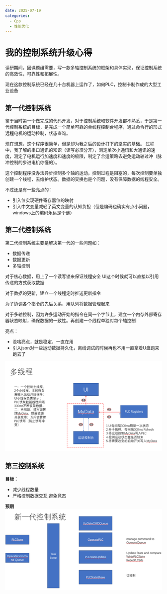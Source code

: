 ```yaml
---
date: 2025-07-19
categories:
  - Cpp
  - 性能优化
---
```



# 我的控制系统升级心得
读研期间，因课题组需要，写一款多轴控制系统的框架和具体实现，保证控制系统的高效性，可靠性和拓展性。

现在这款控制系统已经在几十台机器上运作了，如何PLC，控制卡制作成的大型工业设备
<!-- more -->
## 第一代控制系统

鉴于当时第一个做完成的代码开发，对于控制系统和软件开发都不熟悉，于是第一代控制系统的目标，是完成一个简单可靠的单线程控制台程序，通过命令行的形式远程电机的运动控制，状态查询。

现在想想，这个程序很简单，但是却为我之后的设计打下的坚实的基础。
过程中，我了解的串口通讯的知识（读写必须分开），测定单次小通讯和大通讯的速度，测定了电机运行加速度和速度的极限，制定了合适策略去避免运动轴过冲（脉冲控制的步进电机你懂的）。

这个控制程序没办法异步控制多个轴的运动，控制过程是阻塞的，每次控制要单独创建一个线程，去维护状态。数据的交换也是个问题，没有保障数据的线程安全。

不过还是有一些亮点的：

- 引入位实现硬件寄存器位的映射
- 引入中文变量减轻了英文变量的认知负担（但是编码也确实有点小问题，windows上的编码永远是个谜）

## 第二代控制系统

第二代控制系统主要是解决第一代的一些问题如：

- 数据传递
- 数据更新
- 多轴控制

对于核心数据，用上了一个读写锁来保证线程安全
UI这个时候就可以直接以引用传递的方式获取数据

对于数据的更新，建立一个线程定时推送更新指令

为了协调各个指令的先后关系，用队列将数据管理起来

对于多轴控制，因为许多运动开始的指令在同一个字节上，建立一个内存外部寄存器状态映射，确保数据的一致性。再创建一个线程单独对每个轴控制

亮点：

- 没啥亮点，就是稳定，一直在用
- 引入json对一些运动数据持久化，离线调试的时候再也不用一直拿着U盘跑来跑去了

![alt text](img/2.png)

## 第三控制系统

**目标：**

- 减少线程数量
- 严格控制数据交互,避免竞态

**预期**
![alt text](img/1.png)